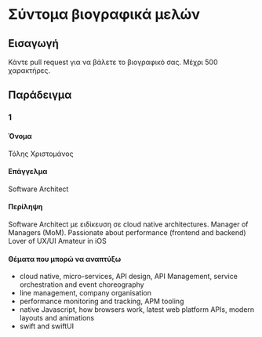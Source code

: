 # Σύντομα βιογραφικά μελών

## Εισαγωγή

Κάντε pull request για να βάλετε το βιογραφικό σας. Μέχρι 500 χαρακτήρες.

## Παράδειγμα

### 1
#### Όνομα
Τόλης Χριστομάνος
#### Επάγγελμα
Software Architect
#### Περίληψη
Software Architect με ειδίκευση σε cloud native architectures. 
Manager of Managers (MoM).
Passionate about performance (frontend and backend)
Lover of UX/UI
Amateur in iOS
#### Θέματα που μπορώ να αναπτύξω
* cloud native, micro-services, API design, API Management, service orchestration and event choreography
* line management, company organisation
* performance monitoring and tracking, APM tooling
* native Javascript, how browsers work, latest web platform APIs, modern layouts and animations
* swift and swiftUI

